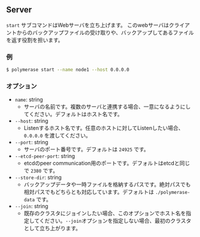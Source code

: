 ## Server

`start` サブコマンドはWebサーバを立ち上げます。
このwebサーバはクライアントからのバックアップファイルの受け取りや、バックアップしてあるファイルを返す役割を担います。

### 例

```bash
$ polymerase start --name node1 --host 0.0.0.0
```

### オプション

- `name`: string
    - サーバの名前です。複数のサーバと連携する場合、一意になるようにしてください。デフォルトはホスト名です。
- `--host`: string
    - Listenするホスト名です。任意のホストに対してListenしたい場合、`0.0.0.0` を渡してください。
- `--port`: string
    - サーバのポート番号です。デフォルトは `24925` です。
- `--etcd-peer-port`: string
    - etcdのpeer communication用のポートです。デフォルトはetcdと同じで `2380` です。
- `--store-dir`: string
    - バックアップデータや一時ファイルを格納するパスです。絶対パスでも相対パスでもどちらとも対応しています。デフォルトは `./polymerase-data` です。
- `--join`: string
    - 既存のクラスタにジョインしたい場合、このオプションでホスト名を指定してください。`--join`オプションを指定しない場合、最初のクラスタとして立ち上がります。
